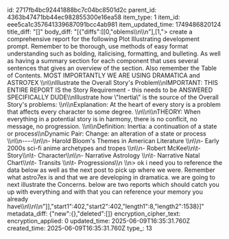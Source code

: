 id: 2717fb4bc92441888bc7c04bc8501d2c
parent_id: 4363b47471bb44ec982855300e16ea58
item_type: 1
item_id: eee5ca1c357641339687091bcc4ab981
item_updated_time: 1749486820124
title_diff: "[]"
body_diff: "[{\"diffs\":[[0,\"oblems\\\n\\\n\"],[1,\"> create a comprehensive report for the following Plot Illustrating development prompt. Remember to be thorough, use methods of easy format understanding such as bolding, italicising, formatting, and bulleting. As well as having a summary section for each component that uses several sentences that gives an overview of the section. Also remember the Table of Contents. MOST IMPORTANTLY WE ARE USING DRAMATICA and ASTRO7EX \\\n\\\nIllustrate the Overall Story's Problem\\\nIMPORTANT: THIS ENTIRE REPORT IS the Story Requirement - this needs to be ANSWERED SPECIFICALLY DUDE\\\nIllustrate how \\\"Inertia\\\" is the source of the Overall Story's problems: \\\n\\\nExplanation: At the heart of every story is a problem that affects every character to some degree. \\\n\\\n\\\nTHEORY: When everything in a potential story is in harmony, there is no conflcit, no message, no progression. \\\n\\\nDefinition: Inertia: a continuation of a state or process\\\nDynamic Pair:  Change: an alteration of a state or process \\\n\\\n----\\\n\\\n- Harold Bloom's Themes in American Literature \\\n\\\n- Early 2000s sci-fi anime archetypes and tropes \\\n\\\n- Robert McKee\\\n\\t- Story\\\n\\t- Character\\\n\\\n- Narrative Astrology \\\n\\t- Narrative Natal Chart\\\n\\t- Transits \\\n\\t- Progressions\\\n \\\n> ok i need you to reference the data below as well as the next post to pick up where we were. Remember what astro7ex is and that we are developing in dramatica. we are going to next illustrate the Concerns. below are two reports which should catch you up with everything and with that you can reference your memory you already have\\\n\\\n\\\n\"]],\"start1\":402,\"start2\":402,\"length1\":8,\"length2\":1538}]"
metadata_diff: {"new":{},"deleted":[]}
encryption_cipher_text: 
encryption_applied: 0
updated_time: 2025-06-09T16:35:31.760Z
created_time: 2025-06-09T16:35:31.760Z
type_: 13